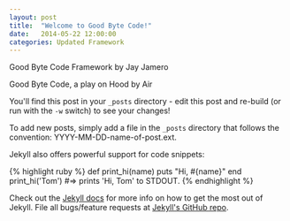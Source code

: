 ```yaml
---
layout: post
title:  "Welcome to Good Byte Code!"
date:   2014-05-22 12:00:00
categories: Updated Framework
---
```


Good Byte Code Framework by Jay Jamero

Good Byte Code, a play on Hood by Air


You'll find this post in your `_posts` directory - edit this post and re-build (or run with the `-w` switch) to see your changes!

To add new posts, simply add a file in the `_posts` directory that follows the convention: YYYY-MM-DD-name-of-post.ext.

Jekyll also offers powerful support for code snippets:

{% highlight ruby %}
def print_hi(name)
  puts "Hi, #{name}"
end
print_hi('Tom')
#=> prints 'Hi, Tom' to STDOUT.
{% endhighlight %}

Check out the [Jekyll docs][jekyll] for more info on how to get the most out of Jekyll. File all bugs/feature requests at [Jekyll's GitHub repo][jekyll-gh].

[jekyll-gh]: https://github.com/mojombo/jekyll
[jekyll]:    http://jekyllrb.com
